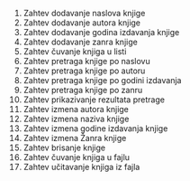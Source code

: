 1. Zahtev dodavanje naslova knjige
2. Zahtev dodavanje autora knjige
3. Zahtev dodavanje godina izdavanja knjige
4. Zahtev dodavanje zanra knjige
5. Zahtev čuvanje knjiga u listi
6. Zahtev pretraga knjige po naslovu
7. Zahtev pretraga knjige po autoru
8. Zahtev pretraga knjige po godini izdavanja
9. Zahtev pretraga knjige po zanru
10. Zahtev prikazivanje rezultata pretrage
11. Zahtev izmena autora knjige
12. Zahtev izmena naziva knjige
13. Zahtev izmena godine izdavanja knjige
14. Zahtev izmena Žanra knjige
15. Zahtev brisanje knjige
16. Zahtev čuvanje knjiga u fajlu
17. Zahtev učitavanje knjiga iz fajla
